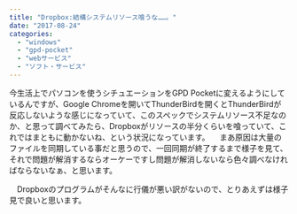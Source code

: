```yaml
---
title: "Dropbox:結構システムリソース喰うな……。"
date: "2017-08-24"
categories: 
  - "windows"
  - "gpd-pocket"
  - "webサービス"
  - "ソフト・サービス"
---
```


今生活上でパソコンを使うシチュエーションをGPD Pocketに変えるようにしているんですが、Google Chromeを開いてThunderBirdを開くとThunderBirdが反応しないような感じになっていて、このスペックでシステムリソース不足なのか、と思って調べてみたら、Dropboxがリソースの半分くらいを喰っていて、これではまともに動かないね、という状況になっています。 　まあ原因は大量のファイルを同期している事だと思うので、一回同期が終了するまで様子を見て、それで問題が解消するならオーケーですし問題が解消しないなら色々調べなければならないなぁ、と思います。

　Dropboxのプログラムがそんなに行儀が悪い訳がないので、とりあえずは様子見で良いと思います。
